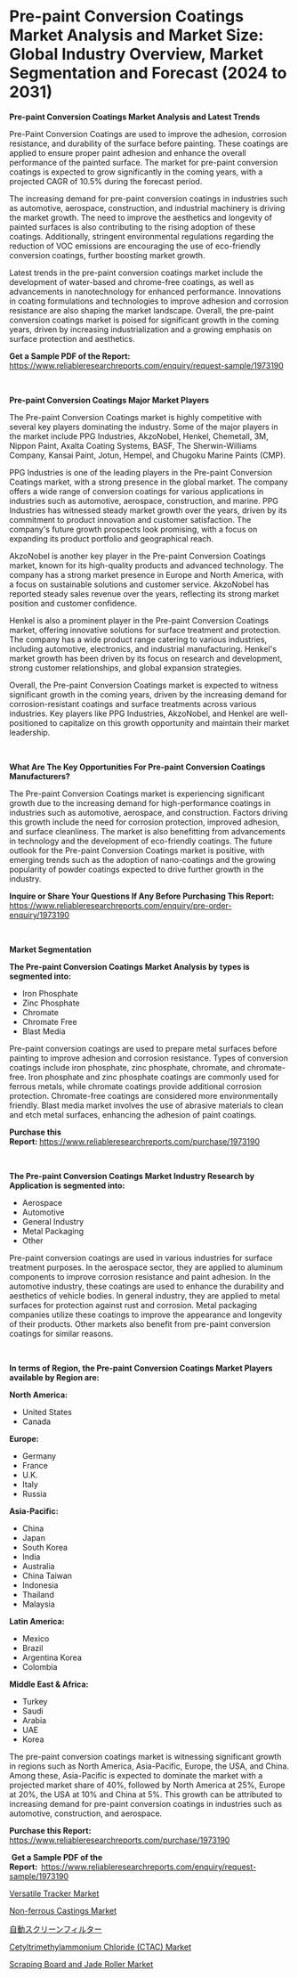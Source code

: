 <p><h1>Pre-paint Conversion Coatings Market Analysis and Market Size: Global Industry Overview, Market Segmentation and Forecast (2024 to 2031)</h1></p><p><strong>Pre-paint Conversion Coatings Market Analysis and Latest Trends</strong></p>
<p><p>Pre-Paint Conversion Coatings are used to improve the adhesion, corrosion resistance, and durability of the surface before painting. These coatings are applied to ensure proper paint adhesion and enhance the overall performance of the painted surface. The market for pre-paint conversion coatings is expected to grow significantly in the coming years, with a projected CAGR of 10.5% during the forecast period. </p><p>The increasing demand for pre-paint conversion coatings in industries such as automotive, aerospace, construction, and industrial machinery is driving the market growth. The need to improve the aesthetics and longevity of painted surfaces is also contributing to the rising adoption of these coatings. Additionally, stringent environmental regulations regarding the reduction of VOC emissions are encouraging the use of eco-friendly conversion coatings, further boosting market growth.</p><p>Latest trends in the pre-paint conversion coatings market include the development of water-based and chrome-free coatings, as well as advancements in nanotechnology for enhanced performance. Innovations in coating formulations and technologies to improve adhesion and corrosion resistance are also shaping the market landscape. Overall, the pre-paint conversion coatings market is poised for significant growth in the coming years, driven by increasing industrialization and a growing emphasis on surface protection and aesthetics.</p></p>
<p><strong>Get a Sample PDF of the Report:&nbsp;</strong> <a href="https://www.reliableresearchreports.com/enquiry/request-sample/1973190">https://www.reliableresearchreports.com/enquiry/request-sample/1973190</a></p>
<p>&nbsp;</p>
<p><strong>Pre-paint Conversion Coatings Major Market Players</strong></p>
<p><p>The Pre-paint Conversion Coatings market is highly competitive with several key players dominating the industry. Some of the major players in the market include PPG Industries, AkzoNobel, Henkel, Chemetall, 3M, Nippon Paint, Axalta Coating Systems, BASF, The Sherwin-Williams Company, Kansai Paint, Jotun, Hempel, and Chugoku Marine Paints (CMP).</p><p>PPG Industries is one of the leading players in the Pre-paint Conversion Coatings market, with a strong presence in the global market. The company offers a wide range of conversion coatings for various applications in industries such as automotive, aerospace, construction, and marine. PPG Industries has witnessed steady market growth over the years, driven by its commitment to product innovation and customer satisfaction. The company's future growth prospects look promising, with a focus on expanding its product portfolio and geographical reach.</p><p>AkzoNobel is another key player in the Pre-paint Conversion Coatings market, known for its high-quality products and advanced technology. The company has a strong market presence in Europe and North America, with a focus on sustainable solutions and customer service. AkzoNobel has reported steady sales revenue over the years, reflecting its strong market position and customer confidence.</p><p>Henkel is also a prominent player in the Pre-paint Conversion Coatings market, offering innovative solutions for surface treatment and protection. The company has a wide product range catering to various industries, including automotive, electronics, and industrial manufacturing. Henkel's market growth has been driven by its focus on research and development, strong customer relationships, and global expansion strategies.</p><p>Overall, the Pre-paint Conversion Coatings market is expected to witness significant growth in the coming years, driven by the increasing demand for corrosion-resistant coatings and surface treatments across various industries. Key players like PPG Industries, AkzoNobel, and Henkel are well-positioned to capitalize on this growth opportunity and maintain their market leadership.</p></p>
<p>&nbsp;</p>
<p><strong>What Are The Key Opportunities For Pre-paint Conversion Coatings Manufacturers?</strong></p>
<p><p>The Pre-paint Conversion Coatings market is experiencing significant growth due to the increasing demand for high-performance coatings in industries such as automotive, aerospace, and construction. Factors driving this growth include the need for corrosion protection, improved adhesion, and surface cleanliness. The market is also benefitting from advancements in technology and the development of eco-friendly coatings. The future outlook for the Pre-paint Conversion Coatings market is positive, with emerging trends such as the adoption of nano-coatings and the growing popularity of powder coatings expected to drive further growth in the industry.</p></p>
<p><strong>Inquire or Share Your Questions If Any Before Purchasing This Report:</strong> <a href="https://www.reliableresearchreports.com/enquiry/pre-order-enquiry/1973190">https://www.reliableresearchreports.com/enquiry/pre-order-enquiry/1973190</a></p>
<p>&nbsp;</p>
<p><strong>Market Segmentation</strong></p>
<p><strong>The Pre-paint Conversion Coatings Market Analysis by types is segmented into:</strong></p>
<p><ul><li>Iron Phosphate</li><li>Zinc Phosphate</li><li>Chromate</li><li>Chromate Free</li><li>Blast Media</li></ul></p>
<p><p>Pre-paint conversion coatings are used to prepare metal surfaces before painting to improve adhesion and corrosion resistance. Types of conversion coatings include iron phosphate, zinc phosphate, chromate, and chromate-free. Iron phosphate and zinc phosphate coatings are commonly used for ferrous metals, while chromate coatings provide additional corrosion protection. Chromate-free coatings are considered more environmentally friendly. Blast media market involves the use of abrasive materials to clean and etch metal surfaces, enhancing the adhesion of paint coatings.</p></p>
<p><strong>Purchase this Report:&nbsp;</strong><a href="https://www.reliableresearchreports.com/purchase/1973190">https://www.reliableresearchreports.com/purchase/1973190</a></p>
<p>&nbsp;</p>
<p><strong>The Pre-paint Conversion Coatings Market Industry Research by Application is segmented into:</strong></p>
<p><ul><li>Aerospace</li><li>Automotive</li><li>General Industry</li><li>Metal Packaging</li><li>Other</li></ul></p>
<p><p>Pre-paint conversion coatings are used in various industries for surface treatment purposes. In the aerospace sector, they are applied to aluminum components to improve corrosion resistance and paint adhesion. In the automotive industry, these coatings are used to enhance the durability and aesthetics of vehicle bodies. In general industry, they are applied to metal surfaces for protection against rust and corrosion. Metal packaging companies utilize these coatings to improve the appearance and longevity of their products. Other markets also benefit from pre-paint conversion coatings for similar reasons.</p></p>
<p>&nbsp;</p>
<p><strong>In terms of Region, the Pre-paint Conversion Coatings Market Players available by Region are:</strong></p>
<p>
    <p> <strong> North America: </strong>
        <ul>
            <li>United States</li>
            <li>Canada</li>
        </ul>
        </p> 
    <p> <strong> Europe: </strong>
        <ul>
            <li>Germany</li>
            <li>France</li>
            <li>U.K.</li>
            <li>Italy</li>
            <li>Russia</li>
        </ul>
        </p> 
    <p> <strong> Asia-Pacific: </strong>
        <ul>
            <li>China</li>
            <li>Japan</li>
            <li>South Korea</li>
            <li>India</li>
            <li>Australia</li>
            <li>China Taiwan</li>
            <li>Indonesia</li>
            <li>Thailand</li>
            <li>Malaysia</li>
        </ul>
        </p> 
    <p> <strong> Latin America: </strong>
        <ul>
            <li>Mexico</li>
            <li>Brazil</li>
            <li>Argentina Korea</li>
            <li>Colombia</li>
        </ul>
        </p> 
    <p> <strong> Middle East & Africa: </strong>
        <ul>
            <li>Turkey</li>
            <li>Saudi</li>
            <li>Arabia</li>
            <li>UAE</li>
            <li>Korea</li>
        </ul>
    </p>
    </p>
<p><p>The pre-paint conversion coatings market is witnessing significant growth in regions such as North America, Asia-Pacific, Europe, the USA, and China. Among these, Asia-Pacific is expected to dominate the market with a projected market share of 40%, followed by North America at 25%, Europe at 20%, the USA at 10% and China at 5%. This growth can be attributed to increasing demand for pre-paint conversion coatings in industries such as automotive, construction, and aerospace.</p></p>
<p><strong>Purchase this Report: </strong><a href="https://www.reliableresearchreports.com/purchase/1973190">https://www.reliableresearchreports.com/purchase/1973190</a></p>
<p>&nbsp;<strong>Get a Sample PDF of the Report:&nbsp;&nbsp;</strong><a href="https://www.reliableresearchreports.com/enquiry/request-sample/1973190">https://www.reliableresearchreports.com/enquiry/request-sample/1973190</a></p>
<p><strong></strong></p>
<p><p><a href="https://issuu.com/reportprime-2/docs/versatile-tracker-market-size-2030.pptx">Versatile Tracker Market</a></p><p><a href="https://github.com/mbisetmhermsr/Market-Research-Report-List-1/blob/main/non-ferrous-castings-market.md">Non-ferrous Castings Market</a></p><p><a href="https://github.com/vtbvgl20191192/Market-Research-Report-List-1/blob/main/73424262319.md">自動スクリーンフィルター</a></p><p><a href="https://github.com/zjyglelu/Market-Research-Report-List-1/blob/main/cetyltrimethylammonium-chloride-ctac-market.md">Cetyltrimethylammonium Chloride (CTAC) Market</a></p><p><a href="https://issuu.com/reportprime-2/docs/scraping-board-and-jade-roller-market-size-2030.pp">Scraping Board and Jade Roller Market</a></p></p>